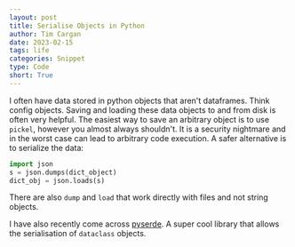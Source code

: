 ```yaml
---
layout: post
title: Serialise Objects in Python
author: Tim Cargan
date: 2023-02-15
tags: life
categories: Snippet
type: Code
short: True
---
```

I often have data stored in python objects that aren't dataframes.
Think config objects.
Saving and loading these data objects to and from disk is often very helpful.
The easiest way to save an arbitrary object is to use `pickel`, however you almost always shouldn't.
It is a security nightmare and in the worst case can lead to arbitrary code execution.
A safer alternative is to serialize the data:

```python
import json
s = json.dumps(dict_object) 
dict_obj = json.loads(s)
```

 There are also `dump` and `load` that work directly with files and not string objects.

 I have also recently come across [pyserde](https://yukinarit.github.io/pyserde/api/serde.html). 
 A super cool library that allows the serialisation of `dataclass` objects.



